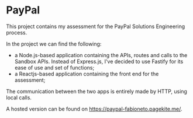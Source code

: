 # PayPal

This project contains my assessment for the PayPal Solutions Engineering process. 

In the project we can find the following:

- a Node.js-based application containing the APIs, routes and calls to the Sandbox APIs. Instead of Express.js, I've decided to use Fastify for its ease of use and set of functions;
- a Reactjs-based application containing the front end for the assessment;

The communication between the two apps is entirely made by HTTP, using local calls.

A hosted version can be found on https://paypal-fabioneto.pagekite.me/.


